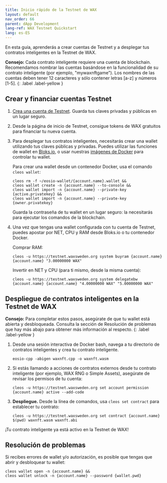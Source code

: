 ```yaml
---
title: Inicio rápido de la Testnet de WAX
layout: default
nav_order: 66
parent: dApp Development
lang-ref: WAX Testnet Quickstart
lang: es-ES
---
```


En esta guía, aprenderás a crear cuentas de Testnet y a desplegar tus contratos inteligentes en la Testnet de WAX.

<strong>Consejo:</strong> Cada contrato inteligente requiere una cuenta de blockchain. Recomendamos nombrar las cuentas basándose en la funcionalidad de su contrato inteligente (por ejemplo, "mywaxnftgame"). Los nombres de las cuentas deben tener 12 caracteres y sólo contener letras [a-z] y números [1-5].
{: .label .label-yellow }

## Crear y financiar cuentas Testnet

1. <a href="https://waxsweden.org/testnet/" target="_blank">Crea una cuenta de Testnet</a>. Guarda tus claves privadas y públicas en un lugar seguro. 

2. Desde la página de inicio de Testnet, consigue tokens de WAX gratuitos para financiar tu nueva cuenta. 

3. Para desplegar tus contratos inteligentes, necesitarás crear una wallet utilizando tus claves públicas y privadas. Puedes utilizar las funciones de wallet en <a href="https://local.bloks.io/wallet/transfer?nodeUrl=testnet.waxsweden.org&coreSymbol=WAX&corePrecision=8&systemDomain=eosio&hyperionUrl=https%3A%2F%2Ftestnet.waxsweden.org" target="_blank">Bloks.io</a>, o usar nuestras [imágenes de Docker](/es/dapp-development/docker-setup/) para controlar tu wallet. 

    Para crear una wallet desde un contenedor Docker, usa el comando `cleos wallet`:

    ```shell
    cleos rm -f ~/eosio-wallet/{account.name}.wallet &&
    cleos wallet create -n {account.name} --to-console &&
    cleos wallet import -n {account.name} --private-key {active.privatekey} &&
    cleos wallet import -n {account.name} --private-key {owner.privatekey}
    ```

    Guarda la contraseña de tu wallet en un lugar seguro: la necesitarás para ejecutar los comandos de la blockchain.

4. Una vez que tengas una wallet configurada con tu cuenta de Testnet, puedes apostar por NET, CPU y RAM desde Bloks.io o tu contenedor Docker.

    Comprar RAM:

    ```shell
    cleos -u https://testnet.waxsweden.org system buyram {account.name} {account.name} "3.00000000 WAX"
    ```

    Invertir en NET y CPU (para ti mismo, desde la misma cuenta):

    ```shell
    cleos -u https://testnet.waxsweden.org system delegatebw {account.name} {account.name} "4.00000000 WAX" "5.00000000 WAX"
    ```

## Despliegue de contratos inteligentes en la Testnet de WAX

<strong>Consejo:</strong> Para completar estos pasos, asegúrate de que tu wallet está abierta y desbloqueada. Consulta la sección de Resolución de problemas que hay más abajo para obtener más información al respecto.
{: .label .label-yellow }

1. Desde una sesión interactiva de Docker bash, navega a tu directorio de contratos inteligentes y crea tu contrato inteligente.

    ```shell
    eosio-cpp -abigen waxnft.cpp -o waxnft.wasm 
    ```

2. Si estás llamando a acciones de contratos externos desde tu contrato inteligente (por ejemplo, WAX RNG o Simple Assets), asegúrate de revisar los permisos de tu cuenta:

    ```shell
    cleos -u https://testnet.waxsweden.org set account permission {account.name} active --add-code
    ```

3. **Despliegue.** Desde la línea de comandos, usa `cleos set contract` para establecer tu contrato: 

    ```shell
    cleos -u https://testnet.waxsweden.org set contract {account.name} $(pwd) waxnft.wasm waxnft.abi   
    ```

¡Tu contrato inteligente ya está activo en la Testnet de WAX! 

## Resolución de problemas

Si recibes errores de wallet y/o autorización, es posible que tengas que abrir y desbloquear tu wallet:

```shell
cleos wallet open -n {account.name} &&
cleos wallet unlock -n {account.name} --password {wallet.pwd}
```